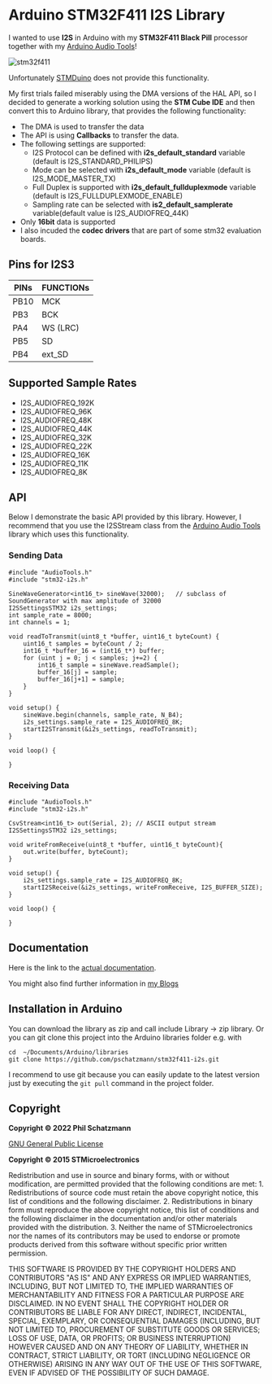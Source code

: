# Arduino STM32F411 I2S Library

I wanted to use __I2S__ in Arduino with my __STM32F411 Black Pill__ processor together with my [Arduino Audio Tools](https://github.com/pschatzmann/arduino-audio-tools)! 

![stm32f411](https://pschatzmann.github.io/stm32f411-i2s/stm32f411.jpeg)

Unfortunately [STMDuino](https://github.com/stm32duino) does not provide this functionality.

My first trials failed miserably using the DMA versions of the HAL API, so I decided to generate a working solution using the __STM Cube IDE__ and then convert this to Arduino library, that provides the following functionality:

- The DMA is used to transfer the data
- The API is using __Callbacks__ to transfer the data.
- The following settings are supported:
	- I2S Protocol can be defined with __i2s_default_standard__ variable (default is I2S_STANDARD_PHILIPS)
	- Mode can be selected with __i2s_default_mode__ variable (default is I2S_MODE_MASTER_TX)
	- Full Duplex is supported with __i2s_default_fullduplexmode__ variable (default is I2S_FULLDUPLEXMODE_ENABLE)
	- Sampling rate can be selected with __is2_default_samplerate__ variable(default value is I2S_AUDIOFREQ_44K) 
- Only __16bit__ data is supported
- I also incuded the __codec drivers__ that are part of some stm32 evaluation boards. 

## Pins for  I2S3

PINs  |	FUNCTIONs 
------|------------	
PB10  |	MCK	
PB3	  | BCK	
PA4	  | WS (LRC)	
PB5	  | SD	
PB4	  | ext_SD	

## Supported Sample Rates

- I2S_AUDIOFREQ_192K
- I2S_AUDIOFREQ_96K
- I2S_AUDIOFREQ_48K
- I2S_AUDIOFREQ_44K
- I2S_AUDIOFREQ_32K
- I2S_AUDIOFREQ_22K
- I2S_AUDIOFREQ_16K
- I2S_AUDIOFREQ_11K
- I2S_AUDIOFREQ_8K


## API

Below I demonstrate the basic API provided by this library. However, I recommend that you use the I2SStream class from the [Arduino Audio Tools](https://github.com/pschatzmann/arduino-audio-tools) library which uses this functionality.

### Sending Data

```
#include "AudioTools.h"
#include "stm32-i2s.h"

SineWaveGenerator<int16_t> sineWave(32000);   // subclass of SoundGenerator with max amplitude of 32000
I2SSettingsSTM32 i2s_settings;
int sample_rate = 8000;
int channels = 1;

void readToTransmit(uint8_t *buffer, uint16_t byteCount) {
	uint16_t samples = byteCount / 2;
	int16_t *buffer_16 = (int16_t*) buffer;
	for (uint j = 0; j < samples; j+=2) {
		int16_t sample = sineWave.readSample();
		buffer_16[j] = sample;
		buffer_16[j+1] = sample;
	}
}

void setup() {
	sineWave.begin(channels, sample_rate, N_B4);
	i2s_settings.sample_rate = I2S_AUDIOFREQ_8K;
	startI2STransmit(&i2s_settings, readToTransmit);
}

void loop() {

}
```


### Receiving Data

```
#include "AudioTools.h"
#include "stm32-i2s.h"

CsvStream<int16_t> out(Serial, 2); // ASCII output stream 
I2SSettingsSTM32 i2s_settings;

void writeFromReceive(uint8_t *buffer, uint16_t byteCount){
	out.write(buffer, byteCount);
}

void setup() {
	i2s_settings.sample_rate = I2S_AUDIOFREQ_8K;
	startI2SReceive(&i2s_settings, writeFromReceive, I2S_BUFFER_SIZE);
}

void loop() {

}

```

## Documentation

Here is the link to the [actual documentation](https://pschatzmann.github.io/stm32f411-i2s/html/modules.html).

You might also find further information in [my Blogs](https://www.pschatzmann.ch/tags/stm32)


## Installation in Arduino

You can download the library as zip and call include Library -> zip library. Or you can git clone this project into the Arduino libraries folder e.g. with

```
cd  ~/Documents/Arduino/libraries
git clone https://github.com/pschatzmann/stm32f411-i2s.git
```

I recommend to use git because you can easily update to the latest version just by executing the ```git pull``` command in the project folder.


## Copyright

__Copyright © 2022 Phil Schatzmann__

[GNU General Public License](License.txt)


__Copyright © 2015 STMicroelectronics__
  
Redistribution and use in source and binary forms, with or without modification,
are permitted provided that the following conditions are met:
	1. Redistributions of source code must retain the above copyright notice,
	this list of conditions and the following disclaimer.
	2. Redistributions in binary form must reproduce the above copyright notice,
	this list of conditions and the following disclaimer in the documentation
	and/or other materials provided with the distribution.
	3. Neither the name of STMicroelectronics nor the names of its contributors
	may be used to endorse or promote products derived from this software
	without specific prior written permission.

THIS SOFTWARE IS PROVIDED BY THE COPYRIGHT HOLDERS AND CONTRIBUTORS "AS IS"
AND ANY EXPRESS OR IMPLIED WARRANTIES, INCLUDING, BUT NOT LIMITED TO, THE
IMPLIED WARRANTIES OF MERCHANTABILITY AND FITNESS FOR A PARTICULAR PURPOSE ARE
DISCLAIMED. IN NO EVENT SHALL THE COPYRIGHT HOLDER OR CONTRIBUTORS BE LIABLE
FOR ANY DIRECT, INDIRECT, INCIDENTAL, SPECIAL, EXEMPLARY, OR CONSEQUENTIAL
DAMAGES (INCLUDING, BUT NOT LIMITED TO, PROCUREMENT OF SUBSTITUTE GOODS OR
SERVICES; LOSS OF USE, DATA, OR PROFITS; OR BUSINESS INTERRUPTION) HOWEVER
CAUSED AND ON ANY THEORY OF LIABILITY, WHETHER IN CONTRACT, STRICT LIABILITY,
OR TORT (INCLUDING NEGLIGENCE OR OTHERWISE) ARISING IN ANY WAY OUT OF THE USE
OF THIS SOFTWARE, EVEN IF ADVISED OF THE POSSIBILITY OF SUCH DAMAGE.
  